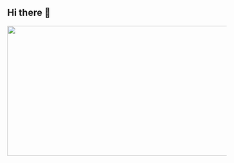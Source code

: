 ## Hi there 👋


<a href="https://github.com/devxb/gitanimals">
<img
  src="https://render.gitanimals.org/farms/dudwns0213"
  width="600"
  height="300"
/>
</a>
  
<!--
**dudwns0213/dudwns0213** is a ✨ _special_ ✨ repository because its `README.md` (this file) appears on your GitHub profile.

Here are some ideas to get you started:

- 🔭 I’m currently working on ...
- 🌱 I’m currently learning ...
- 👯 I’m looking to collaborate on ...
- 🤔 I’m looking for help with ...
- 💬 Ask me about ...
- 📫 How to reach me: ...
- 😄 Pronouns: ...
- ⚡ Fun fact: ...
-->
